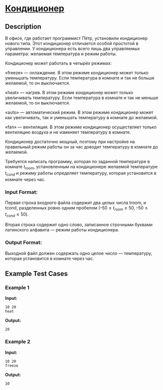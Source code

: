 # [Кондиционер](link)

## Description

В офисе, где работает программист Пётр, установили кондиционер нового типа. Этот кондиционер отличается особой простотой в управлении. У кондиционера есть всего лишь два управляемых параметра: желаемая температура и режим работы.

Кондиционер может работать в четырёх режимах: 

«freeze» — охлаждение. В этом режиме кондиционер может только уменьшать температуру. Если температура в комнате и так не больше желаемой, то он выключается.

«heat» — нагрев. В этом режиме кондиционер может только увеличивать температуру. Если температура в комнате и так не меньше желаемой, то он выключается.

«auto» — автоматический режим. В этом режиме кондиционер может как увеличивать, так и уменьшать температуру в комнате до желаемой.

«fan» — вентиляция. В этом режиме кондиционер осуществляет только вентиляцию воздуха и не изменяет температуру в комнате.

Кондиционер достаточно мощный, поэтому при настройке на правильный режим работы он за час доводит температуру в комнате до желаемой.

Требуется написать программу, которая по заданной температуре в комнате $t_{room}$, установленным на кондиционере желаемой температуре $t_{cond}$ и режиму работы определяет температуру, которая установится в комнате через час.
### Input Format:

Первая строка входного файла содержит два целых числа troom, и tcond, разделенных ровно одним пробелом ($–50 \le t_{room} \le 50$, $–50 \le t_{cond} \le 50$).

Вторая строка содержит одно слово, записанное строчными буквами латинского алфавита — режим работы кондиционера.

### Output Format:

Выходной файл должен содержать одно целое число — температуру, которая установится в комнате через час.

## Example Test Cases

### Example 1

**Input:**
```
10 20
heat

```

**Output:**
```
20

```

### Example 2

**Input:**
```
10 20
freeze

```

**Output:**
```
10

```

